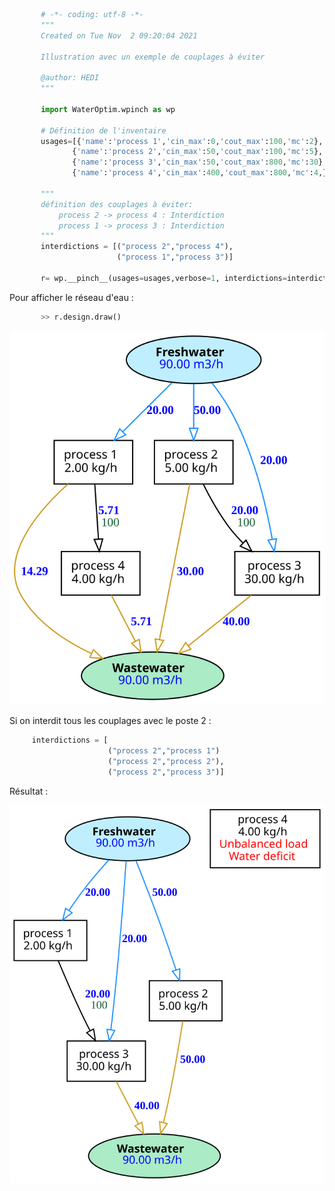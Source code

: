 ```py
       # -*- coding: utf-8 -*-
       """
       Created on Tue Nov  2 09:20:04 2021

       Illustration avec un exemple de couplages à éviter

       @author: HEDI
       """

       import WaterOptim.wpinch as wp

       # Définition de l'inventaire
       usages=[{'name':'process 1','cin_max':0,'cout_max':100,'mc':2},
              {'name':'process 2','cin_max':50,'cout_max':100,'mc':5},
              {'name':'process 3','cin_max':50,'cout_max':800,'mc':30},
              {'name':'process 4','cin_max':400,'cout_max':800,'mc':4,}]    

       """     
       définition des couplages à éviter:
           process 2 -> process 4 : Interdiction
           process 1 -> process 3 : Interdiction
       """
       interdictions = [("process 2","process 4"),
                        ("process 1","process 3")]   

       r= wp.__pinch__(usages=usages,verbose=1, interdictions=interdictions)

```

Pour afficher le réseau d'eau :

```py
       >> r.design.draw()
```

![Réseau 1](https://github.com/ROMDHANA/WaterOptim/blob/main/docs/source/interdict1.svg)

Si on interdit tous les couplages avec le poste 2 :

```py
     interdictions = [
                      ("process 2","process 1")
                      ("process 2","process 2"),
                      ("process 2","process 3")]  
```

Résultat :

![Réseau 2](https://github.com/ROMDHANA/WaterOptim/blob/main/docs/source/interdict2.svg)


